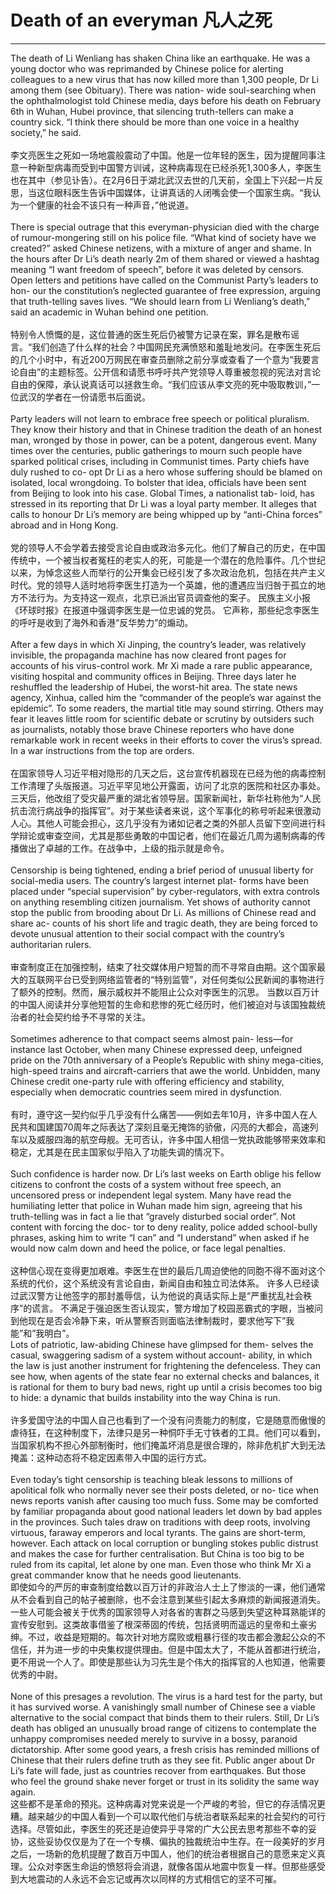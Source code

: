 # Death of an everyman 凡人之死
----------------------------------------------------------------------------------------------
The death of Li Wenliang has shaken China like an earthquake. He was a young doctor who was reprimanded by Chinese police for alerting colleagues to a new virus that has now killed more than 1,300 people, Dr Li among them (see Obituary). There was nation- wide soul-searching when the ophthalmologist told Chinese media, days before his death on February 6th in Wuhan, Hubei province, that silencing truth-tellers can make a country sick. “I think there should be more than one voice in a healthy society,” he said. 
</br>	
李文亮医生之死如一场地震般震动了中国。他是一位年轻的医生，因为提醒同事注意一种新型病毒而受到中国警方训诫，这种病毒现在已经杀死1,300多人，李医生也在其中（参见讣告）。在2月6日于湖北武汉去世的几天前，全国上下兴起一片反思，当这位眼科医生告诉中国媒体，让讲真话的人闭嘴会使一个国家生病。“我认为一个健康的社会不该只有一种声音，”他说道。
</br>	
There is special outrage that this everyman-physician died with the charge of rumour-mongering still on his police file. “What kind of society have we created?” asked Chinese netizens, with a mixture of anger and shame. In the hours after Dr Li’s death nearly 2m of them shared or viewed a hashtag meaning “I want freedom of speech”, before it was deleted by censors. Open letters and petitions have called on the Communist Party’s leaders to hon- our the constitution’s neglected guarantee of free expression, arguing that truth-telling saves lives. “We should learn from Li Wenliang’s death,” said an academic in Wuhan behind one petition.</br>	
特别令人愤慨的是，这位普通的医生死后仍被警方记录在案，罪名是散布谣言。“我们创造了什么样的社会？中国网民充满愤怒和羞耻地发问。在李医生死后的几个小时中，有近200万网民在审查员删除之前分享或查看了一个意为“我要言论自由”的主题标签。公开信和请愿书呼吁共产党领导人尊重被忽视的宪法对言论自由的保障，承认说真话可以拯救生命。“我们应该从李文亮的死中吸取教训，”一位武汉的学者在一份请愿书后面说。</br>	
Party leaders will not learn to embrace free speech or political pluralism. They know their history and that in Chinese tradition the death of an honest man, wronged by those in power, can be a potent, dangerous event. Many times over the centuries, public gatherings to mourn such people have sparked political crises, including in Communist times. Party chiefs have duly rushed to co- opt Dr Li as a hero whose suffering should be blamed on isolated, local wrongdoing. To bolster that idea, officials have been sent from Beijing to look into his case. Global Times, a nationalist tab- loid, has stressed in its reporting that Dr Li was a loyal party member. It alleges that calls to honour Dr Li’s memory are being whipped up by “anti-China forces” abroad and in Hong Kong. </br>	
党的领导人不会学着去接受言论自由或政治多元化。他们了解自己的历史，在中国传统中，一个被当权者冤枉的老实人的死，可能是一个潜在的危险事件。几个世纪以来，为悼念这些人而举行的公开集会已经引发了多次政治危机，包括在共产主义时代。党的领导人适时地将李医生打造为一个英雄，他的遭遇应当归咎于孤立的地方不法行为。为支持这一观点，北京已派出官员调查他的案子。 民族主义小报《环球时报》在报道中强调李医生是一位忠诚的党员。 它声称，那些纪念李医生的呼吁是收到了海外和香港“反华势力”的煽动。</br>	
After a few days in which Xi Jinping, the country’s leader, was relatively invisible, the propaganda machine has now cleared front pages for accounts of his virus-control work. Mr Xi made a rare public appearance, visiting hospital and community offices in Beijing. Three days later he reshuffled the leadership of Hubei, the worst-hit area. The state news agency, Xinhua, called him the “commander of the people’s war against the epidemic”. To some readers, the martial title may sound stirring. Others may fear it leaves little room for scientific debate or scrutiny by outsiders such as journalists, notably those brave Chinese reporters who have done remarkable work in recent weeks in their efforts to cover the virus’s spread. In a war instructions from the top are orders. </br>	
在国家领导人习近平相对隐形的几天之后，这台宣传机器现在已经为他的病毒控制工作清理了头版报道。习近平罕见地公开露面，访问了北京的医院和社区办事处。三天后，他改组了受灾最严重的湖北省领导层。国家新闻社，新华社称他为“人民抗击流行病战争的指挥官”。对于某些读者来说，这个军事化的称号听起来很激动人心。其他人可能会担心，这几乎没有为诸如记者之类的外部人员留下空间进行科学辩论或审查空间，尤其是那些勇敢的中国记者，他们在最近几周为遏制病毒的传播做出了卓越的工作。在战争中，上级的指示就是命令。</br>	
Censorship is being tightened, ending a brief period of unusual liberty for social-media users. The country’s largest internet plat- forms have been placed under “special supervision” by cyber-regulators, with extra controls on anything resembling citizen journalism. Yet shows of authority cannot stop the public from brooding about Dr Li. As millions of Chinese read and share ac- counts of his short life and tragic death, they are being forced to devote unusual attention to their social compact with the country’s authoritarian rulers. </br>	
审查制度正在加强控制，结束了社交媒体用户短暂的而不寻常自由期。这个国家最大的互联网平台已受到网络监管者的“特别监管”，对任何类似公民新闻的事物进行了额外的控制。然而，展示威权并不能阻止公众对李医生的沉思。 当数以百万计的中国人阅读并分享他短暂的生命和悲惨的死亡经历时，他们被迫对与该国独裁统治者的社会契约给予不寻常的关注。</br>	
Sometimes adherence to that compact seems almost pain- less—for instance last October, when many Chinese expressed deep, unfeigned pride on the 70th anniversary of a People’s Republic with shiny mega-cities, high-speed trains and aircraft-carriers that awe the world. Unbidden, many Chinese credit one-party rule with offering efficiency and stability, especially when democratic countries seem mired in dysfunction. </br>	
有时，遵守这一契约似乎几乎没有什么痛苦——例如去年10月，许多中国人在人民共和国建国70周年之际表达了深刻且毫无掩饰的骄傲，闪亮的大都会，高速列车以及威服四海的航空母舰。无可否认，许多中国人相信一党执政能够带来效率和稳定，尤其是在民主国家似乎陷入了功能失调的情况下。</br>	
Such confidence is harder now. Dr Li’s last weeks on Earth oblige his fellow citizens to confront the costs of a system without free speech, an uncensored press or independent legal system. Many have read the humiliating letter that police in Wuhan made him sign, agreeing that his truth-telling was in fact a lie that “gravely disturbed social order”. Not content with forcing the doc- tor to deny reality, police added school-bully phrases, asking him to write “I can” and “I understand” when asked if he would now calm down and heed the police, or face legal penalties. </br>	
这种信心现在变得更加艰难。李医生在世的最后几周迫使他的同胞不得不面对这个系统的代价，这个系统没有言论自由，新闻自由和独立司法体系。 许多人已经读过武汉警方让他签字的那封羞辱信，认为他说的真话实际上是“严重扰乱社会秩序”的谎言。 不满足于强迫医生否认现实，警方增加了校园恶霸式的字眼，当被问到他现在是否会冷静下来，听从警察否则面临法律制裁时，要求他写下”我能”和”我明白”。</br>	
Lots of patriotic, law-abiding Chinese have glimpsed for them- selves the casual, swaggering sadism of a system without account- ability, in which the law is just another instrument for frightening the defenceless. They can see how, when agents of the state fear no external checks and balances, it is rational for them to bury bad news, right up until a crisis becomes too big to hide: a dynamic that builds instability into the way China is run. </br>	
许多爱国守法的中国人自己也看到了一个没有问责能力的制度，它是随意而傲慢的虐待狂，在这种制度下，法律只是另一种恫吓手无寸铁者的工具。他们可以看到，当国家机构不担心外部制衡时，他们掩盖坏消息是很合理的，除非危机扩大到无法掩盖：这种动态将不稳定因素带入中国的运行方式。</br>	
Even today’s tight censorship is teaching bleak lessons to millions of apolitical folk who normally never see their posts deleted, or no- tice when news reports vanish after causing too much fuss. Some may be comforted by familiar propaganda about good national leaders let down by bad apples in the provinces. Such tales draw on traditions with deep roots, involving virtuous, faraway emperors and local tyrants. The gains are short-term, however. Each attack on local corruption or bungling stokes public distrust and makes the case for further centralisation. But China is too big to be ruled from its capital, let alone by one man. Even those who think Mr Xi a great commander know that he needs good lieutenants. </br>	
即使如今的严厉的审查制度给数以百万计的非政治人士上了惨淡的一课，他们通常从不会看到自己的帖子被删除，也不会注意到某些引起太多麻烦的新闻报道消失。一些人可能会被关于优秀的国家领导人对各省的害群之马感到失望这种耳熟能详的宣传安慰到。这类故事借鉴了根深蒂固的传统，包括贤明而遥远的皇帝和土豪劣绅。不过，收益是短期的。每次针对地方腐败或粗暴行径的攻击都会激起公众的不信任，并为进一步的中央集权提供理由。但是中国太大了，不能从首都进行统治，更不用说一个人了。即使是那些认为习先生是个伟大的指挥官的人也知道，他需要优秀的中尉。</br>	
None of this presages a revolution. The virus is a hard test for the party, but it has survived worse. A vanishingly small number of Chinese see a viable alternative to the social compact that binds them to their rulers. Still, Dr Li’s death has obliged an unusually broad range of citizens to contemplate the unhappy compromises needed merely to survive in a bossy, paranoid dictatorship. After some good years, a fresh crisis has reminded millions of Chinese that their rulers define truth as they see fit. Public anger about Dr Li’s fate will fade, just as countries recover from earthquakes. But those who feel the ground shake never forget or trust in its solidity the same way again. </br>	
这些都不是革命的预兆。这种病毒对党来说是一个严峻的考验，但它的存活情况更糟。越来越少的中国人看到一个可以取代他们与统治者联系起来的社会契约的可行选择。尽管如此，李医生的死还是迫使异乎寻常的广大公民去思考那些不幸的妥协，这些妥协仅仅是为了在一个专横、偏执的独裁统治中生存。在一段美好的岁月之后，一场新的危机提醒了数百万中国人，他们的统治者根据自己的意愿来定义真理。公众对李医生命运的愤怒将会消退，就像各国从地震中恢复一样。但那些感受到大地震动的人永远不会忘记或再次以同样的方式相信它的坚不可摧。</br>	
